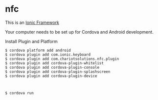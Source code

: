 # nfc

This is an [Ionic Framework](http://ionicframework.com/)

Your computer needs to be set up for Cordova and Android development.
    
Install Plugin and Platform

    $ cordova platform add android
    $ cordova plugin add com.ionic.keyboard
    $ cordova plugin add com.chariotsolutions.nfc.plugin
    $ cordova plugin add cordova-plugin-whitelist
    $ cordova plugin add cordova-plugin-console
    $ cordova plugin add cordova-plugin-splashscreen
    $ cordova plugin add cordova-plugin-device
    
    

    $ cordova run 
    


